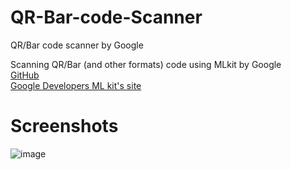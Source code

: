 # QR-Bar-code-Scanner
QR/Bar code scanner by Google

Scanning QR/Bar (and other formats) code using MLkit by Google
<br> <a href="https://github.com/googlesamples/mlkit/tree/master/android/codescanner">GitHub</a> <br>
<a href="https://developers.google.com/ml-kit/vision/barcode-scanning/android">Google Developers ML kit's site</a>

# Screenshots

![image](https://user-images.githubusercontent.com/92970686/192287009-7296c3ad-0a0f-4334-9ba3-e7cc055f6063.png)
